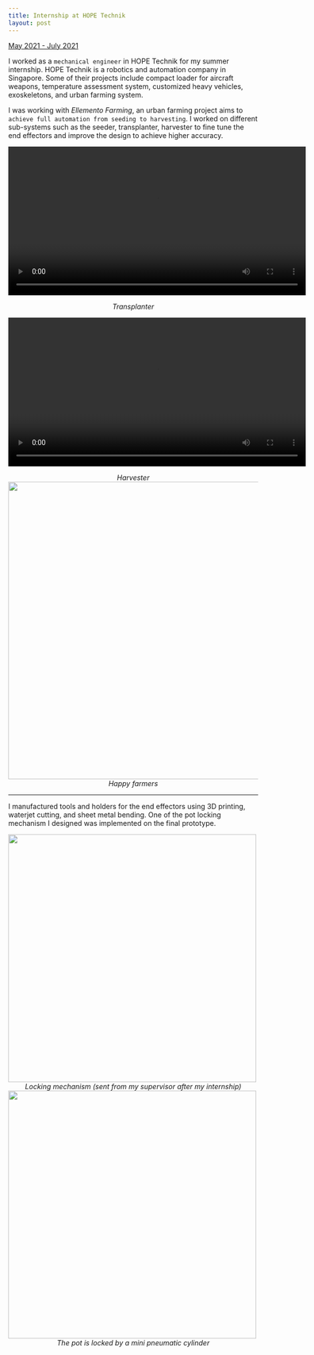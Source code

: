 ```yaml
---
title: Internship at HOPE Technik
layout: post
---
```

<div style="text-align: left"><u>May 2021 - July 2021</u></div>

I worked as a `mechanical engineer` in HOPE Technik for my summer internship. HOPE Technik is a robotics and automation company in Singapore. Some of their projects include compact loader for aircraft weapons, temperature assessment system, customized heavy vehicles, exoskeletons, and urban farming system.

I was working with <em>Ellemento Farming</em>, an urban farming project aims to `achieve full automation from seeding to harvesting`. I worked on different sub-systems such as the seeder, transplanter, harvester to fine tune the end effectors and improve the design to achieve higher accuracy. 

<p align="center"><video height="300" controls>
  <source type="video/mp4" src="http://centiLinda.github.io/portfolio/assets/images/hope_transplant.mp4">
</video></p>
<div style="text-align: center"><em>Transplanter</em></div>

<p align="center"><video height="300" controls>
  <source type="video/mp4" src="http://centiLinda.github.io/portfolio/assets/images/hope_cut.mp4">
</video></p>
<div style="text-align: center"><em>Harvester</em></div>

<img src="http://centiLinda.github.io/portfolio/assets/images/hope_farmer.jpg" width="600"/>
<div style="text-align: center"><em>Happy farmers</em></div>

---

I manufactured tools and holders for the end effectors using 3D printing, waterjet cutting, and sheet metal bending. One of the pot locking mechanism I designed was implemented on the final prototype.

<img src="http://centiLinda.github.io/portfolio/assets/images/hope_demo.gif" width="500"/>
<div style="text-align: center"><em>Locking mechanism (sent from my supervisor after my internship)</em></div>
<img src="http://centiLinda.github.io/portfolio/assets/images/hope_pot.gif" width="500"/>
<div style="text-align: center"><em>The pot is locked by a mini pneumatic cylinder</em></div>